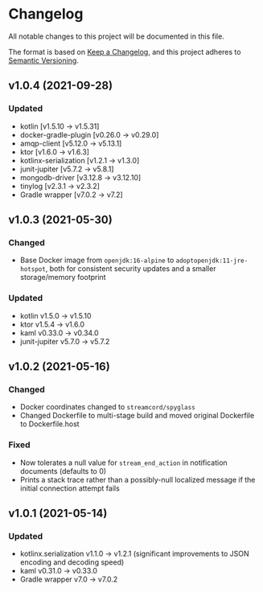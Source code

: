 # Changelog

All notable changes to this project will be documented in this file.

The format is based on [Keep a Changelog](https://keepachangelog.com/en/1.0.0/), and this project adheres
to [Semantic Versioning](https://semver.org/spec/v2.0.0.html).

## v1.0.4 (2021-09-28)

### Updated

- kotlin [v1.5.10 -> v1.5.31]
- docker-gradle-plugin [v0.26.0 -> v0.29.0]
- amqp-client [v5.12.0 -> v5.13.1]
- ktor [v1.6.0 -> v1.6.3]
- kotlinx-serialization [v1.2.1 -> v1.3.0]
- junit-jupiter [v5.7.2 -> v5.8.1]
- mongodb-driver [v3.12.8 -> v3.12.10]
- tinylog [v2.3.1 -> v2.3.2]
- Gradle wrapper [v7.0.2 -> v7.2]

## v1.0.3 (2021-05-30)

### Changed

- Base Docker image from `openjdk:16-alpine` to `adoptopenjdk:11-jre-hotspot`, both for consistent security updates and
  a smaller storage/memory footprint

### Updated

- kotlin v1.5.0 -> v1.5.10
- ktor v1.5.4 -> v1.6.0
- kaml v0.33.0 -> v0.34.0
- junit-jupiter v5.7.0 -> v5.7.2

## v1.0.2 (2021-05-16)

### Changed

- Docker coordinates changed to `streamcord/spyglass`
- Changed Dockerfile to multi-stage build and moved original Dockerfile to Dockerfile.host

### Fixed

- Now tolerates a null value for `stream_end_action` in notification documents (defaults to 0)
- Prints a stack trace rather than a possibly-null localized message if the initial connection attempt fails

## v1.0.1 (2021-05-14)

### Updated

- kotlinx.serialization v1.1.0 -> v1.2.1 (significant improvements to JSON encoding and decoding speed)
- kaml v0.31.0 -> v0.33.0
- Gradle wrapper v7.0 -> v7.0.2
